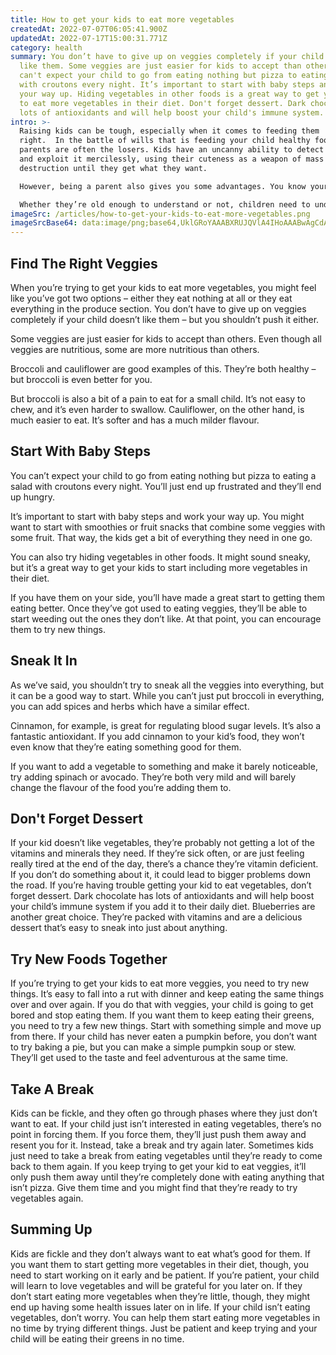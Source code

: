 ```yaml
---
title: How to get your kids to eat more vegetables
createdAt: 2022-07-07T06:05:41.900Z
updatedAt: 2022-07-17T15:00:31.771Z
category: health
summary: You don’t have to give up on veggies completely if your child doesn't
  like them. Some veggies are just easier for kids to accept than others. You
  can't expect your child to go from eating nothing but pizza to eating a salad
  with croutons every night. It’s important to start with baby steps and work
  your way up. Hiding vegetables in other foods is a great way to get your kids
  to eat more vegetables in their diet. Don't forget dessert. Dark chocolate has
  lots of antioxidants and will help boost your child's immune system.
intro: >-
  Raising kids can be tough, especially when it comes to feeding them
  right.  In the battle of wills that is feeding your child healthy food,
  parents are often the losers. Kids have an uncanny ability to detect weakness
  and exploit it mercilessly, using their cuteness as a weapon of mass
  destruction until they get what they want.

  However, being a parent also gives you some advantages. You know your kid better than anyone else – probably even better than they know themselves – and you won’t hesitate to use that knowledge to get them eating veggies once and for all. 

  Whether they’re old enough to understand or not, children need to understand that green leaves are not just something funny that vines climb on. They’re also packed with vitamins and minerals which will keep your little one healthy if they eat more of them. Here are some tips on how you can do exactly that...
imageSrc: /articles/how-to-get-your-kids-to-eat-more-vegetables.png
imageSrcBase64: data:image/png;base64,UklGRoYAAABXRUJQVlA4IHoAAABwAgCdASoKAAoAAUAmJbACdDBOyIlJsO+XsbHgAOJ/kThfUDqrUVGHaGpkuXMrvaiX5/9mbg8Tiz/G6Xv+Uj3hxOgjM6ga1o7sctMSnDNN7GYvp2fxzb27QF3RvwIuMikfeS+NKe1yj85pNYtzCmfCr0n0AfjvhUAAAA==
---
```


## Find The Right Veggies

When you’re trying to get your kids to eat more vegetables, you might feel like you’ve got two options – either they eat nothing at all or they eat everything in the produce section.
You don’t have to give up on veggies completely if your child doesn’t like them – but you shouldn’t push it either.

Some veggies are just easier for kids to accept than others. Even though all veggies are nutritious, some are more nutritious than others.

Broccoli and cauliflower are good examples of this. They’re both healthy – but broccoli is even better for you.

But broccoli is also a bit of a pain to eat for a small child. It’s not easy to chew, and it’s even harder to swallow. Cauliflower, on the other hand, is much easier to eat. It’s softer and has a much milder flavour.

## Start With Baby Steps

You can’t expect your child to go from eating nothing but pizza to eating a salad with croutons every night. You’ll just end up frustrated and they’ll end up hungry.

It’s important to start with baby steps and work your way up. You might want to start with smoothies or fruit snacks that combine some veggies with some fruit. That way, the kids get a bit of everything they need in one go.

You can also try hiding vegetables in other foods. It might sound sneaky, but it’s a great way to get your kids to start including more vegetables in their diet.

If you have them on your side, you’ll have made a great start to getting them eating better. Once they’ve got used to eating veggies, they’ll be able to start weeding out the ones they don’t like. At that point, you can encourage them to try new things.

## Sneak It In

As we’ve said, you shouldn’t try to sneak all the veggies into everything, but it can be a good way to start.
While you can’t just put broccoli in everything, you can add spices and herbs which have a similar effect.

Cinnamon, for example, is great for regulating blood sugar levels. It’s also a fantastic antioxidant. If you add cinnamon to your kid’s food, they won’t even know that they’re eating something good for them.

If you want to add a vegetable to something and make it barely noticeable, try adding spinach or avocado. They’re both very mild and will barely change the flavour of the food you’re adding them to.

## Don't Forget Dessert

If your kid doesn’t like vegetables, they’re probably not getting a lot of the vitamins and minerals they need.
If they’re sick often, or are just feeling really tired at the end of the day, there’s a chance they’re vitamin deficient. If you don’t do something about it, it could lead to bigger problems down the road.
If you’re having trouble getting your kid to eat vegetables, don’t forget dessert.
Dark chocolate has lots of antioxidants and will help boost your child’s immune system if you add it to their daily diet.
Blueberries are another great choice. They’re packed with vitamins and are a delicious dessert that’s easy to sneak into just about anything.

## Try New Foods Together

If you’re trying to get your kids to eat more veggies, you need to try new things.
It’s easy to fall into a rut with dinner and keep eating the same things over and over again. If you do that with veggies, your child is going to get bored and stop eating them. If you want them to keep eating their greens, you need to try a few new things.
Start with something simple and move up from there.
If your child has never eaten a pumpkin before, you don’t want to try baking a pie, but you can make a simple pumpkin soup or stew. They’ll get used to the taste and feel adventurous at the same time.

## Take A Break

Kids can be fickle, and they often go through phases where they just don’t want to eat.
If your child just isn’t interested in eating vegetables, there’s no point in forcing them.
If you force them, they’ll just push them away and resent you for it.
Instead, take a break and try again later.
Sometimes kids just need to take a break from eating vegetables until they’re ready to come back to them again.
If you keep trying to get your kid to eat veggies, it’ll only push them away until they’re completely done with eating anything that isn’t pizza.
Give them time and you might find that they’re ready to try vegetables again.

## Summing Up

Kids are fickle and they don’t always want to eat what’s good for them. If you want them to start getting more vegetables in their diet, though, you need to start working on it early and be patient.
If you’re patient, your child will learn to love vegetables and will be grateful for you later on. If they don’t start eating more vegetables when they’re little, though, they might end up having some health issues later on in life.
If your child isn’t eating vegetables, don’t worry. You can help them start eating more vegetables in no time by trying different things. Just be patient and keep trying and your child will be eating their greens in no time.

